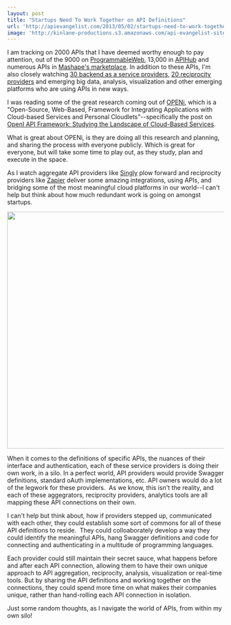 ```yaml
---
layout: post
title: "Startups Need To Work Together on API Definitions"
url: 'http://apievangelist.com/2013/05/02/startups-need-to-work-together-on-api-definitions/'
image: 'http://kinlane-productions.s3.amazonaws.com/api-evangelist-site/blog/openi-logo.png'
---
```


[<img class="c1" src="https://s3.amazonaws.com/kinlane-productions/baas/openi/openi-logo.png" alt="" align="right" />][1]

I am tracking on 2000 APIs that I have deemed worthy enough to pay attention, out of the 9000 on [ProgrammableWeb][2], 13,000 in [APIHub][3] and numerous APIs in [Mashape's marketplace][4]. In addition to these APIs, I'm also closely watching [30 backend as a service providers][5], [20 reciprocity providers][6] and emerging big data, analysis, visualization and other emerging platforms who are using APIs in new ways.

I was reading some of the great research coming out of [OPENi][1], which is a "Open-Source, Web-Based, Framework for Integrating Applications with Cloud-based Services and Personal Cloudlets"--specifically the post on [OpenI API Framework: Studying the Landscape of Cloud-Based Services][7].

What is great about OPENi, is they are doing all this research and planning, and sharing the process with everyone publicly. Which is great for everyone, but will take some time to play out, as they study, plan and execute in the space.

As I watch aggregate API providers like [Singly][8] plow forward and reciprocity providers like [Zapier][9] deliver some amazing integrations, using APIs, and bridging some of the most meaningful cloud platforms in our world--I can't help but think about how much redundant work is going on amongst startups.

[<img class="c2" src="https://s3.amazonaws.com/kinlane-productions/baas/openi/OPENi-Blog-API1.png" alt="" width="550" />][7]

When it comes to the definitions of specific APIs, the nuances of their interface and authentication, each of these service providers is doing their own work, in a silo. In a perfect world, API providers would provide Swagger definitions, standard oAuth implementations, etc. API owners would do a lot of the legwork for these providers.  As we know, this isn't the reality, and each of these aggegrators, reciprocity providers, analytics tools are all mapping these API connections on their own.

I can't help but think about, how if providers stepped up, communicated with each other, they could establish some sort of commons for all of these API definitions to reside.  They could colloaborately develop a way they could identify the meaningful APIs, hang Swagger definitions and code for connecting and authenticating in a multitude of programming languages.

Each provider could still maintain their secret sauce, what happens before and after each API connection, allowing them to have their own unique approach to API aggregation, reciprocity, analysis, visualization or real-time tools. But by sharing the API definitions and working together on the connections, they could spend more time on what makes their companies unique, rather than hand-rolling each API connection in isolation.

Just some random thoughts, as I navigate the world of APIs, from within my own silo!

   [1]: http://www.openi-ict.eu/
   [2]: http://programmableweb.com
   [3]: http://apihub.com
   [4]: http://mashape.com
   [5]: http://baas.apievangelist.com/ (backend as a service providers)
   [6]: http://reciprocity.apievangelist.com/ (reciprocity providers)
   [7]: http://www.openi-ict.eu/openi-api-framework-part-i-studying-the-landscape-of-cloud-based-services/
   [8]: http://singly.com
   [9]: http://zapier.com
